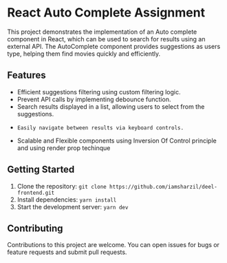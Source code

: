 # React Auto Complete Assignment

This project demonstrates the implementation of an Auto complete component in React, which can be used to search for results using an external API. The AutoComplete component provides suggestions as users type, helping them find movies quickly and efficiently.

## Features

- Efficient suggestions filtering using custom filtering logic.
- Prevent API calls by implementing debounce function.
- Search results displayed in a list, allowing users to select from the suggestions.
-     Easily navigate between results via keyboard controls.
- Scalable and Flexible components using Inversion Of Control principle and using render prop techinque

## Getting Started

1.  Clone the repository: `git clone https://github.com/iamsharzil/deel-frontend.git`
2.  Install dependencies: `yarn install`
3.  Start the development server: `yarn dev`

## Contributing

Contributions to this project are welcome. You can open issues for bugs or feature requests and submit pull requests.
